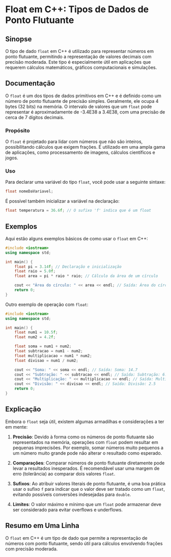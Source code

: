 <!--
Meta Description: # Float em C++: Tipos de Dados de Ponto Flutuante ## Sinopse O tipo de dado `float` em C++ é utilizado para representar números em ponto flutuante, pe...
Meta Keywords: float, que, ponto, flutuante, para
-->

# Float em C++: Tipos de Dados de Ponto Flutuante

## Sinopse
O tipo de dado `float` em C++ é utilizado para representar números em ponto flutuante, permitindo a representação de valores decimais com precisão moderada. Este tipo é especialmente útil em aplicações que requerem cálculos matemáticos, gráficos computacionais e simulações.

## Documentação
O `float` é um dos tipos de dados primitivos em C++ e é definido como um número de ponto flutuante de precisão simples. Geralmente, ele ocupa 4 bytes (32 bits) na memória. O intervalo de valores que um `float` pode representar é aproximadamente de -3.4E38 a 3.4E38, com uma precisão de cerca de 7 dígitos decimais.

### Propósito
O `float` é projetado para lidar com números que não são inteiros, possibilitando cálculos que exigem frações. É utilizado em uma ampla gama de aplicações, como processamento de imagens, cálculos científicos e jogos.

### Uso
Para declarar uma variável do tipo `float`, você pode usar a seguinte sintaxe:

```cpp
float nomeDaVariavel;
```

É possível também inicializar a variável na declaração:

```cpp
float temperatura = 36.6f; // O sufixo 'f' indica que é um float
```

## Exemplos
Aqui estão alguns exemplos básicos de como usar o `float` em C++:

```cpp
#include <iostream>
using namespace std;

int main() {
    float pi = 3.14f; // Declaração e inicialização
    float raio = 5.0f;
    float area = pi * raio * raio; // Cálculo da área de um círculo

    cout << "Área do círculo: " << area << endl; // Saída: Área do círculo: 78.5
    return 0;
}
```

Outro exemplo de operação com `float`:

```cpp
#include <iostream>
using namespace std;

int main() {
    float num1 = 10.5f;
    float num2 = 4.2f;

    float soma = num1 + num2;
    float subtracao = num1 - num2;
    float multiplicacao = num1 * num2;
    float divisao = num1 / num2;

    cout << "Soma: " << soma << endl; // Saída: Soma: 14.7
    cout << "Subtração: " << subtracao << endl; // Saída: Subtração: 6.3
    cout << "Multiplicação: " << multiplicacao << endl; // Saída: Multiplicação: 44.1
    cout << "Divisão: " << divisao << endl; // Saída: Divisão: 2.5
    return 0;
}
```

## Explicação
Embora o `float` seja útil, existem algumas armadilhas e considerações a ter em mente:

1. **Precisão**: Devido à forma como os números de ponto flutuante são representados na memória, operações com `float` podem resultar em pequenas imprecisões. Por exemplo, somar números muito pequenos a um número muito grande pode não alterar o resultado como esperado.

2. **Comparações**: Comparar números de ponto flutuante diretamente pode levar a resultados inesperados. É recomendável usar uma margem de erro (tolerância) ao comparar dois valores `float`.

3. **Sufixos**: Ao atribuir valores literais de ponto flutuante, é uma boa prática usar o sufixo `f` para indicar que o valor deve ser tratado como um `float`, evitando possíveis conversões indesejadas para `double`.

4. **Limites**: O valor máximo e mínimo que um `float` pode armazenar deve ser considerado para evitar overflows e underflows.

## Resumo em Uma Linha
O `float` em C++ é um tipo de dado que permite a representação de números com ponto flutuante, sendo útil para cálculos envolvendo frações com precisão moderada.